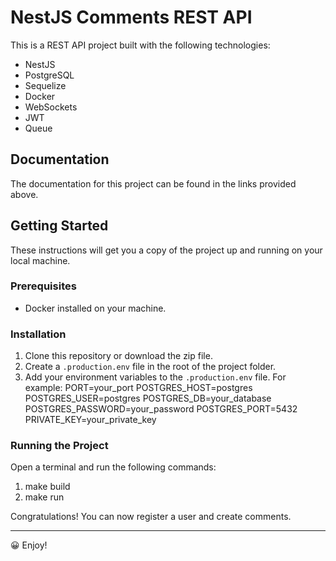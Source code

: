 # NestJS Comments REST API

This is a REST API project built with the following technologies:

- NestJS
- PostgreSQL
- Sequelize
- Docker
- WebSockets
- JWT
- Queue

## Documentation

The documentation for this project can be found in the links provided above.

## Getting Started

These instructions will get you a copy of the project up and running on your local machine.

### Prerequisites

- Docker installed on your machine.

### Installation

1. Clone this repository or download the zip file.
2. Create a `.production.env` file in the root of the project folder.
3. Add your environment variables to the `.production.env` file. For example:
   PORT=your_port POSTGRES_HOST=postgres POSTGRES_USER=postgres POSTGRES_DB=your_database POSTGRES_PASSWORD=your_password
   POSTGRES_PORT=5432 PRIVATE_KEY=your_private_key

### Running the Project

Open a terminal and run the following commands:

1. make build
2. make run

Congratulations! You can now register a user and create comments.

---

:grinning: Enjoy!
